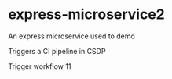# express-microservice2
An express microservice used to demo

Triggers a CI pipeline in CSDP

Trigger workflow 11
